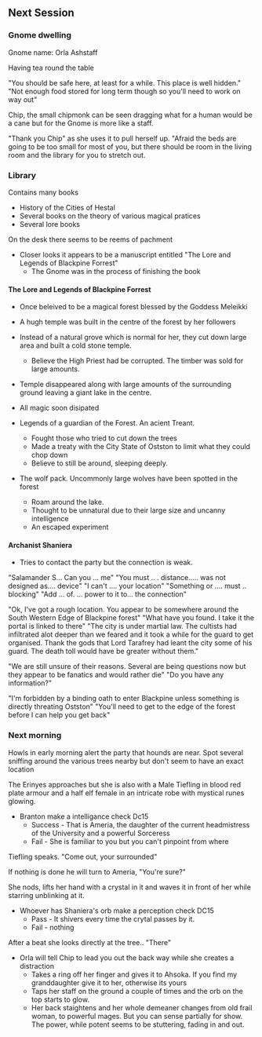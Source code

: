 ## Next Session

### Gnome dwelling

Gnome name: Orla Ashstaff

Having tea round the table

"You should be safe here, at least for a while. This place is well hidden." 
"Not enough food stored for long term though so you'll need to work on way out"

Chip, the small chipmonk can be seen dragging what for a human would be a cane but for the Gnome is more like a staff.

"Thank you Chip" as she uses it to pull herself up. 
"Afraid the beds are going to be too small for most of you, but there should be room in the living room and the library for you to stretch out.

### Library

Contains many books

* History of the Cities of Hestal
* Several books on the theory of various magical pratices
* Several lore books

On the desk there seems to be reems of pachment

* Closer looks it appears to be a manuscript entitled "The Lore and Legends of Blackpine Forrest"
  * The Gnome was in the process of finishing the book
  
#### The Lore and Legends of Blackpine Forrest

* Once beleived to be a magical forest blessed by the Goddess Meleikki
* A hugh temple was built in the centre of the forest by her followers
* Instead of a natural grove which is normal for her, they cut down large area and built a cold stone temple.
  * Believe the High Priest had be corrupted. The timber was sold for large amounts.
* Temple disappeared along with large amounts of the surrounding ground leaving a giant lake in the centre.
* All magic soon disipated

* Legends of a guardian of the Forest. An acient Treant.
  * Fought those who tried to cut down the trees
  * Made a treaty with the City State of Ostston to limit what they could chop down
  * Believe to still be around, sleeping deeply.

* The wolf pack. Uncommonly large wolves have been spotted in the forest
  * Roam around the lake. 
  * Thought to be unnatural due to their large size and uncanny intelligence
  * An escaped experiment 

#### Archanist Shaniera 

* Tries to contact the party but the connection is weak.

"Salamander S... Can you ... me"
"You must .. . distance..... was not designed as.... device"
"I can't .... your location"
"Something or  .... must .. blocking"
"Add ... of. ... power to it to... the connection"

"Ok, I've got a rough location. You appear to be somewhere around the South Western Edge of Blackpine forest"
"What have you found. I take it the portal is linked to there"
"The city is under martial law. The cultists had infiltrated alot deeper than we feared and it took a while for the guard to get organised. Thank the gods that Lord Tarafrey had leant the city some of his guard. The death toll would have be greater without them."

"We are still unsure of their reasons. Several are being questions now but they appear to be fanatics and would rather die"
"Do you have any information?"

"I'm forbidden by a binding oath to enter Blackpine unless something is directly threating Ostston"
"You'll need to get to the edge of the forest before I can help you get back"

### Next morning

Howls in early morning alert the party that hounds are near. Spot several sniffing around the various trees nearby but don't seem to have an exact location

The Erinyes approaches but she is also with a Male Tiefling in blood red plate armour and a half elf female in an intricate robe with mystical runes glowing. 

* Branton make a intelligance check Dc15
  * Success - That is Ameria, the daughter of the current headmistress of the University and a powerful Sorceress
  * Fail - She is familiar to you but you can't pinpoint from where
  
Tiefling speaks.  "Come out, your surrounded"

If nothing is done he will turn to Ameria, "You're sure?"

She nods, lifts her hand with a crystal in it and waves it in front of her while starring unblinking at it.

* Whoever has Shaniera's orb make a perception check DC15
  * Pass - It shivers every time the crytal passes by it.
  * Fail - nothing
  
After a beat she looks directly at the tree.. "There"

* Orla will tell Chip to lead you out the back way while she creates a distraction
  * Takes a ring off her finger and gives it to Ahsoka. If you find my granddaughter give it to her, otherwise its yours
  * Taps her staff on the ground a couple of times and the orb on the top starts to glow.
  * Her back staightens and her whole demeaner changes from old frail woman, to powerful mages. But you can sense partially for show. The power, while potent seems to be stuttering, fading in and out.
  
  
  
  
